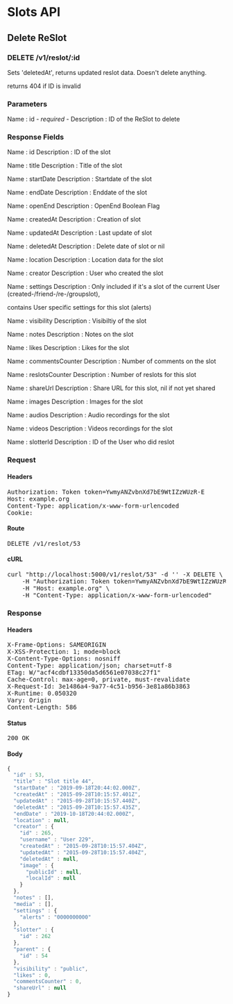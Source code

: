 # Slots API

## Delete ReSlot

### DELETE /v1/reslot/:id

Sets &#39;deletedAt&#39;, returns updated reslot data. Doesn&#39;t delete anything.

returns 404 if ID is invalid

### Parameters

Name : id *- required -*
Description : ID of the ReSlot to delete


### Response Fields

Name : id
Description : ID of the slot

Name : title
Description : Title of the slot

Name : startDate
Description : Startdate of the slot

Name : endDate
Description : Enddate of the slot

Name : openEnd
Description : OpenEnd Boolean Flag

Name : createdAt
Description : Creation of slot

Name : updatedAt
Description : Last update of slot

Name : deletedAt
Description : Delete date of slot or nil

Name : location
Description : Location data for the slot

Name : creator
Description : User who created the slot

Name : settings
Description : Only included if it&#39;s a slot of the current User (created-/friend-/re-/groupslot),

contains User specific settings for this slot (alerts)

Name : visibility
Description : Visibiltiy of the slot

Name : notes
Description : Notes on the slot

Name : likes
Description : Likes for the slot

Name : commentsCounter
Description : Number of comments on the slot

Name : reslotsCounter
Description : Number of reslots for this slot

Name : shareUrl
Description : Share URL for this slot, nil if not yet shared

Name : images
Description : Images for the slot

Name : audios
Description : Audio recordings for the slot

Name : videos
Description : Videos recordings for the slot

Name : slotterId
Description : ID of the User who did reslot

### Request

#### Headers

<pre>Authorization: Token token=YwmyANZvbnXd7bE9WtIZzWUzR-E
Host: example.org
Content-Type: application/x-www-form-urlencoded
Cookie: </pre>

#### Route

<pre>DELETE /v1/reslot/53</pre>

#### cURL

<pre class="request">curl &quot;http://localhost:5000/v1/reslot/53&quot; -d &#39;&#39; -X DELETE \
	-H &quot;Authorization: Token token=YwmyANZvbnXd7bE9WtIZzWUzR-E&quot; \
	-H &quot;Host: example.org&quot; \
	-H &quot;Content-Type: application/x-www-form-urlencoded&quot;</pre>

### Response

#### Headers

<pre>X-Frame-Options: SAMEORIGIN
X-XSS-Protection: 1; mode=block
X-Content-Type-Options: nosniff
Content-Type: application/json; charset=utf-8
ETag: W/&quot;acf4cdbf13350da5d6561e07038c27f1&quot;
Cache-Control: max-age=0, private, must-revalidate
X-Request-Id: 3e1486a4-9a77-4c51-b956-3e81a86b3863
X-Runtime: 0.050320
Vary: Origin
Content-Length: 586</pre>

#### Status

<pre>200 OK</pre>

#### Body

```javascript
{
  "id" : 53,
  "title" : "Slot title 44",
  "startDate" : "2019-09-18T20:44:02.000Z",
  "createdAt" : "2015-09-28T10:15:57.401Z",
  "updatedAt" : "2015-09-28T10:15:57.440Z",
  "deletedAt" : "2015-09-28T10:15:57.435Z",
  "endDate" : "2019-10-18T20:44:02.000Z",
  "location" : null,
  "creator" : {
    "id" : 265,
    "username" : "User 229",
    "createdAt" : "2015-09-28T10:15:57.404Z",
    "updatedAt" : "2015-09-28T10:15:57.404Z",
    "deletedAt" : null,
    "image" : {
      "publicId" : null,
      "localId" : null
    }
  },
  "notes" : [],
  "media" : [],
  "settings" : {
    "alerts" : "0000000000"
  },
  "slotter" : {
    "id" : 262
  },
  "parent" : {
    "id" : 54
  },
  "visibility" : "public",
  "likes" : 0,
  "commentsCounter" : 0,
  "shareUrl" : null
}
```
